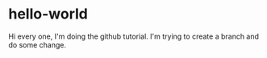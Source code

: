 hello-world
===========

Hi every one, I'm doing the github tutorial. I'm trying to create a branch and do some change.
